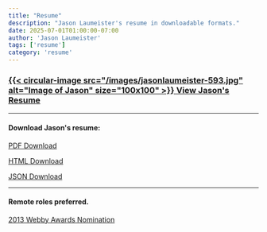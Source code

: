 ```yaml
---
title: "Resume"
description: "Jason Laumeister's resume in downloadable formats."
date: 2025-07-01T01:00:00-07:00
author: 'Jason Laumeister'
tags: ['resume']
category: 'resume'
---
```


### <p>[{{< circular-image src="/images/jasonlaumeister-593.jpg" alt="Image of Jason" size="100x100" >}} View Jason's Resume](/resume/resume-jason-laumeister.html)</p>

---

#### <p>Download Jason's resume:</p>
<p><a href="resume-jason-laumeister.pdf" download="resume-jason-laumeister.pdf">PDF Download</a></p>
<p><a href="resume-jason-laumeister.html" download="resume-jason-laumeister.html">HTML Download</a></p>
<p><a href="resume-jason-laumeister.json" download="resume-jason-laumeister.json">JSON Download</a></p>

---
#### <p>Remote roles preferred.</p>

[2013 Webby Awards Nomination](https://winners.webbyawards.com/2013/apps-dapps-and-software/tablet-and-all-other-devices/shopping-tablet-all-other-devices/146503/design-within-reach-ipad-app)
